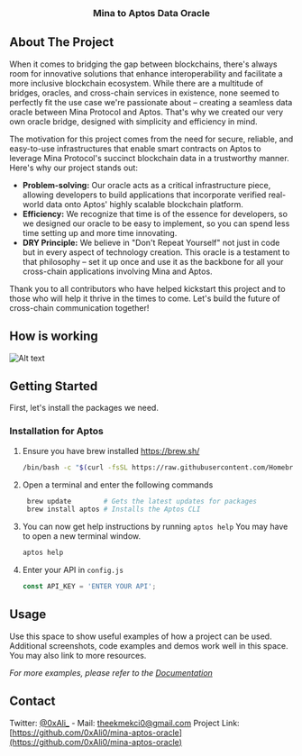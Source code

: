 <br />
<div align="center">
  <h3 align="center">Mina to Aptos Data Oracle</h3>
</div>


<!-- ABOUT THE PROJECT -->
## About The Project

When it comes to bridging the gap between blockchains, there's always room for innovative solutions that enhance interoperability and facilitate a more inclusive blockchain ecosystem. While there are a multitude of bridges, oracles, and cross-chain services in existence, none seemed to perfectly fit the use case we're passionate about – creating a seamless data oracle between Mina Protocol and Aptos. That's why we created our very own oracle bridge, designed with simplicity and efficiency in mind.

The motivation for this project comes from the need for secure, reliable, and easy-to-use infrastructures that enable smart contracts on Aptos to leverage Mina Protocol's succinct blockchain data in a trustworthy manner. Here's why our project stands out:

* **Problem-solving:** Our oracle acts as a critical infrastructure piece, allowing developers to build applications that incorporate verified real-world data onto Aptos' highly scalable blockchain platform.
* **Efficiency:** We recognize that time is of the essence for developers, so we designed our oracle to be easy to implement, so you can spend less time setting up and more time innovating.
* **DRY Principle:** We believe in "Don't Repeat Yourself" not just in code but in every aspect of technology creation. This oracle is a testament to that philosophy – set it up once and use it as the backbone for all your cross-chain applications involving Mina and Aptos.

Thank you to all contributors who have helped kickstart this project and to those who will help it thrive in the times to come. Let's build the future of cross-chain communication together!

<!-- HOW IS WORKING -->
## How is working

<img
  src="https://imageupload.io/ib/2kgxpHg4zcUoY5U_1699540780.png"
  alt="Alt text"
  title="Optional title"
  style="display: inline-block; margin: 0 auto; max-width: 300px">

<!-- GETTING STARTED -->
## Getting Started

First, let's install the packages we need.

### Installation for Aptos

1. Ensure you have brew installed https://brew.sh/

   ```sh
   /bin/bash -c "$(curl -fsSL https://raw.githubusercontent.com/Homebrew/install/HEAD/install.sh)"
   ```

2. Open a terminal and enter the following commands

   ```sh
    brew update        # Gets the latest updates for packages
    brew install aptos # Installs the Aptos CLI
   ```
3. You can now get help instructions by running ```aptos help``` You may have to open a new terminal window.
   ```sh
   aptos help
   ```
4. Enter your API in `config.js`
   ```js
   const API_KEY = 'ENTER YOUR API';
   ```


<!-- USAGE EXAMPLES -->
## Usage

Use this space to show useful examples of how a project can be used. Additional screenshots, code examples and demos work well in this space. You may also link to more resources.

_For more examples, please refer to the [Documentation](https://example.com)_


<!-- CONTACT -->
## Contact

Twitter: [@0xAli_](https://twitter.com/0xAli_) - Mail: theekmekci0@gmail.com
Project Link: [https://github.com/0xAli0/mina-aptos-oracle](https://github.com/0xAli0/mina-aptos-oracle)

